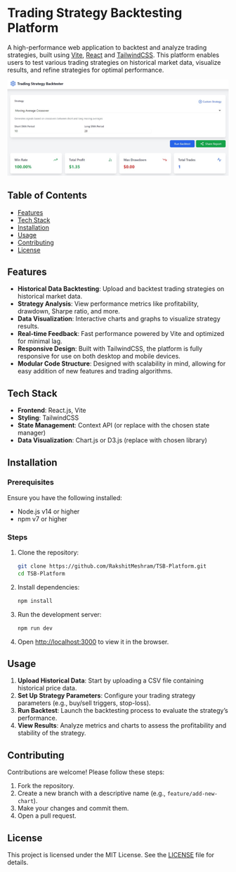 # Trading Strategy Backtesting Platform

A high-performance web application to backtest and analyze trading strategies, built using [Vite](https://vitejs.dev/), [React](https://react.dev) and [TailwindCSS](https://tailwindcss.com/). This platform enables users to test various trading strategies on historical market data, visualize results, and refine strategies for optimal performance.

![Dashboard](/public/dashboard.jpg)

## Table of Contents

- [Features](#features)
- [Tech Stack](#tech-stack)
- [Installation](#installation)
- [Usage](#usage)
- [Contributing](#contributing)
- [License](#license)

## Features

- **Historical Data Backtesting**: Upload and backtest trading strategies on historical market data.
- **Strategy Analysis**: View performance metrics like profitability, drawdown, Sharpe ratio, and more.
- **Data Visualization**: Interactive charts and graphs to visualize strategy results.
- **Real-time Feedback**: Fast performance powered by Vite and optimized for minimal lag.
- **Responsive Design**: Built with TailwindCSS, the platform is fully responsive for use on both desktop and mobile devices.
- **Modular Code Structure**: Designed with scalability in mind, allowing for easy addition of new features and trading algorithms.

## Tech Stack

- **Frontend**: React.js, Vite
- **Styling**: TailwindCSS
- **State Management**: Context API (or replace with the chosen state manager)
- **Data Visualization**: Chart.js or D3.js (replace with chosen library)

## Installation

### Prerequisites

Ensure you have the following installed:

- Node.js v14 or higher
- npm v7 or higher

### Steps

1. Clone the repository:

   ```bash
   git clone https://github.com/RakshitMeshram/TSB-Platform.git
   cd TSB-Platform
   ```

2. Install dependencies:

   ```bash
   npm install
   ```

3. Run the development server:

   ```bash
   npm run dev
   ```

4. Open [http://localhost:3000](http://localhost:3000) to view it in the browser.

## Usage

1. **Upload Historical Data**: Start by uploading a CSV file containing historical price data.
2. **Set Up Strategy Parameters**: Configure your trading strategy parameters (e.g., buy/sell triggers, stop-loss).
3. **Run Backtest**: Launch the backtesting process to evaluate the strategy’s performance.
4. **View Results**: Analyze metrics and charts to assess the profitability and stability of the strategy.

## Contributing

Contributions are welcome! Please follow these steps:

1. Fork the repository.
2. Create a new branch with a descriptive name (e.g., `feature/add-new-chart`).
3. Make your changes and commit them.
4. Open a pull request.

## License

This project is licensed under the MIT License. See the [LICENSE](LICENSE) file for details.
